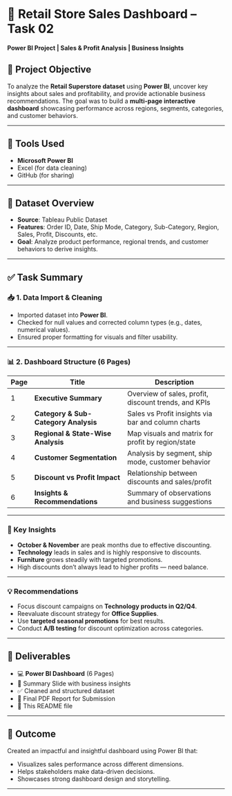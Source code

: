 
# 🛒 Retail Store Sales Dashboard – Task 02  
**Power BI Project | Sales & Profit Analysis | Business Insights**

## 📌 Project Objective
To analyze the **Retail Superstore dataset** using **Power BI**, uncover key insights about sales and profitability, and provide actionable business recommendations. The goal was to build a **multi-page interactive dashboard** showcasing performance across regions, segments, categories, and customer behaviors.

---

## 🧰 Tools Used
- **Microsoft Power BI**
- Excel (for data cleaning)
- GitHub (for sharing)

---

## 📁 Dataset Overview
- **Source**: Tableau Public Dataset
- **Features**: Order ID, Date, Ship Mode, Category, Sub-Category, Region, Sales, Profit, Discounts, etc.
- **Goal**: Analyze product performance, regional trends, and customer behaviors to derive insights.

---

## ✅ Task Summary

### 📥 1. Data Import & Cleaning
- Imported dataset into **Power BI**.
- Checked for null values and corrected column types (e.g., dates, numerical values).
- Ensured proper formatting for visuals and filter usability.

---

### 📊 2. Dashboard Structure (6 Pages)
| Page | Title | Description |
|------|-------|-------------|
| 1 | **Executive Summary** | Overview of sales, profit, discount trends, and KPIs |
| 2 | **Category & Sub-Category Analysis** | Sales vs Profit insights via bar and column charts |
| 3 | **Regional & State-Wise Analysis** | Map visuals and matrix for profit by region/state |
| 4 | **Customer Segmentation** | Analysis by segment, ship mode, customer behavior |
| 5 | **Discount vs Profit Impact** | Relationship between discounts and sales/profit |
| 6 | **Insights & Recommendations** | Summary of observations and business suggestions |

---

### 🧠 Key Insights
- **October & November** are peak months due to effective discounting.
- **Technology** leads in sales and is highly responsive to discounts.
- **Furniture** grows steadily with targeted promotions.
- High discounts don’t always lead to higher profits — need balance.

---

### 💡 Recommendations
- Focus discount campaigns on **Technology products in Q2/Q4**.
- Reevaluate discount strategy for **Office Supplies**.
- Use **targeted seasonal promotions** for best results.
- Conduct **A/B testing** for discount optimization across categories.

---

## 📎 Deliverables
- 💻 **Power BI Dashboard** (6 Pages)
- 📝 Summary Slide with business insights
- ✅ Cleaned and structured dataset
- 📄 Final PDF Report for Submission
- 📘 This README file

---

## 🚀 Outcome
Created an impactful and insightful dashboard using Power BI that:
- Visualizes sales performance across different dimensions.
- Helps stakeholders make data-driven decisions.
- Showcases strong dashboard design and storytelling.

---

